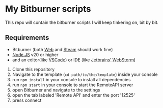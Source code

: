# My Bitburner scripts

This repo will contain the bitburner scripts I will keep tinkering on, bit by bit.

## Requirements

* Bitburner (both [Web](https://bitburner-official.github.io) and [Steam](https://store.steampowered.com/app/1812820/Bitburner/) should work fine)
* [Node.JS](https://nodejs.org) v20 or higher
* and an editor(like [VSCode](https://code.visualstudio.com)) or IDE (like [Jetbrains' WebStorm](https://www.jetbrains.com/webstorm/))

1. Clone this repository
2. Navigate to the template (`cd path/to/the/template`) inside your console
3. run `npm install` in your console to install all dependencies
4. run `npm start` in your console to start the RemoteAPI server
5. open Bitburner and navigate to the settings
6. open the tab labeled 'Remote API' and enter the port '12525' 
7. press connect
